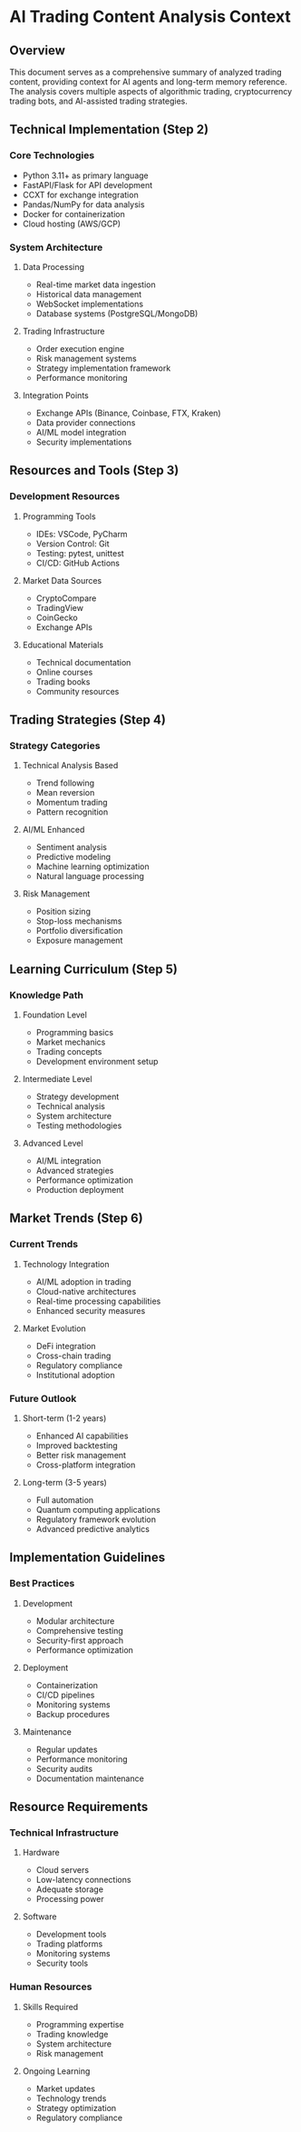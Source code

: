 # AI Trading Content Analysis Context

## Overview
This document serves as a comprehensive summary of analyzed trading content, providing context for AI agents and long-term memory reference. The analysis covers multiple aspects of algorithmic trading, cryptocurrency trading bots, and AI-assisted trading strategies.

## Technical Implementation (Step 2)

### Core Technologies
- Python 3.11+ as primary language
- FastAPI/Flask for API development
- CCXT for exchange integration
- Pandas/NumPy for data analysis
- Docker for containerization
- Cloud hosting (AWS/GCP)

### System Architecture
1. Data Processing
   - Real-time market data ingestion
   - Historical data management
   - WebSocket implementations
   - Database systems (PostgreSQL/MongoDB)

2. Trading Infrastructure
   - Order execution engine
   - Risk management systems
   - Strategy implementation framework
   - Performance monitoring

3. Integration Points
   - Exchange APIs (Binance, Coinbase, FTX, Kraken)
   - Data provider connections
   - AI/ML model integration
   - Security implementations

## Resources and Tools (Step 3)

### Development Resources
1. Programming Tools
   - IDEs: VSCode, PyCharm
   - Version Control: Git
   - Testing: pytest, unittest
   - CI/CD: GitHub Actions

2. Market Data Sources
   - CryptoCompare
   - TradingView
   - CoinGecko
   - Exchange APIs

3. Educational Materials
   - Technical documentation
   - Online courses
   - Trading books
   - Community resources

## Trading Strategies (Step 4)

### Strategy Categories
1. Technical Analysis Based
   - Trend following
   - Mean reversion
   - Momentum trading
   - Pattern recognition

2. AI/ML Enhanced
   - Sentiment analysis
   - Predictive modeling
   - Machine learning optimization
   - Natural language processing

3. Risk Management
   - Position sizing
   - Stop-loss mechanisms
   - Portfolio diversification
   - Exposure management

## Learning Curriculum (Step 5)

### Knowledge Path
1. Foundation Level
   - Programming basics
   - Market mechanics
   - Trading concepts
   - Development environment setup

2. Intermediate Level
   - Strategy development
   - Technical analysis
   - System architecture
   - Testing methodologies

3. Advanced Level
   - AI/ML integration
   - Advanced strategies
   - Performance optimization
   - Production deployment

## Market Trends (Step 6)

### Current Trends
1. Technology Integration
   - AI/ML adoption in trading
   - Cloud-native architectures
   - Real-time processing capabilities
   - Enhanced security measures

2. Market Evolution
   - DeFi integration
   - Cross-chain trading
   - Regulatory compliance
   - Institutional adoption

### Future Outlook
1. Short-term (1-2 years)
   - Enhanced AI capabilities
   - Improved backtesting
   - Better risk management
   - Cross-platform integration

2. Long-term (3-5 years)
   - Full automation
   - Quantum computing applications
   - Regulatory framework evolution
   - Advanced predictive analytics

## Implementation Guidelines

### Best Practices
1. Development
   - Modular architecture
   - Comprehensive testing
   - Security-first approach
   - Performance optimization

2. Deployment
   - Containerization
   - CI/CD pipelines
   - Monitoring systems
   - Backup procedures

3. Maintenance
   - Regular updates
   - Performance monitoring
   - Security audits
   - Documentation maintenance

## Resource Requirements

### Technical Infrastructure
1. Hardware
   - Cloud servers
   - Low-latency connections
   - Adequate storage
   - Processing power

2. Software
   - Development tools
   - Trading platforms
   - Monitoring systems
   - Security tools

### Human Resources
1. Skills Required
   - Programming expertise
   - Trading knowledge
   - System architecture
   - Risk management

2. Ongoing Learning
   - Market updates
   - Technology trends
   - Strategy optimization
   - Regulatory compliance 